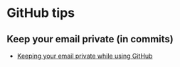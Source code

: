 # GitHub tips

## Keep your email private (in commits)

* [Keeping your email private while using GitHub](https://github.blog/2013-08-09-keep-your-email-private/)
